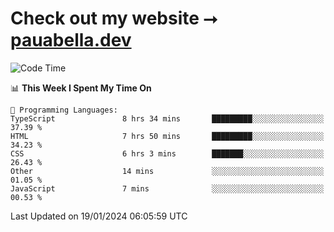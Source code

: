 # Check out my website ⭢ [pauabella.dev](https://pauabella.dev)

<!--START_SECTION:waka-->
![Code Time](http://img.shields.io/badge/Code%20Time-2%2C872%20hrs%2059%20mins-blue)

📊 **This Week I Spent My Time On** 

```text
💬 Programming Languages: 
TypeScript               8 hrs 34 mins       █████████░░░░░░░░░░░░░░░░   37.39 % 
HTML                     7 hrs 50 mins       █████████░░░░░░░░░░░░░░░░   34.23 % 
CSS                      6 hrs 3 mins        ███████░░░░░░░░░░░░░░░░░░   26.43 % 
Other                    14 mins             ░░░░░░░░░░░░░░░░░░░░░░░░░   01.05 % 
JavaScript               7 mins              ░░░░░░░░░░░░░░░░░░░░░░░░░   00.53 % 
```


 Last Updated on 19/01/2024 06:05:59 UTC
<!--END_SECTION:waka-->
